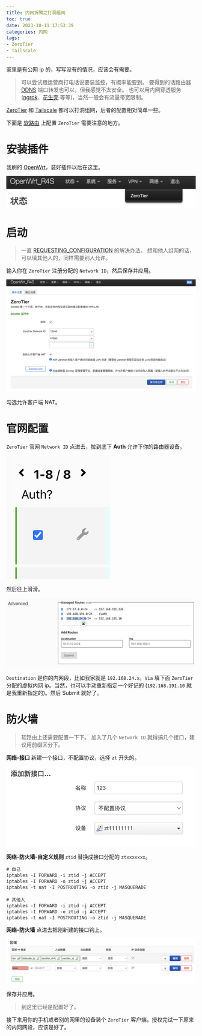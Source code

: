 ```yaml
---
title: 内网折腾之打洞组网
toc: true
date: 2023-10-11 17:53:39
categories: 内网
tags:
- ZeroTier
- Tailscale
---
```

家里是有公网 ip 的，写写没有的情况，应该会有需要。
<!-- more -->

> 可以尝试跟运营商打电话说要装监控，有概率能要到。
> 要得到的话路由器 [DDNS](https://baike.baidu.com/item/ddns/670146) 端口转发也可以，但我感觉不太安全。
> 也可以用内网穿透服务 ([ngrok](https://ngrok.cc)、[花生壳](https://hsk.oray.com) 等等)，当然一般会有流量带宽限制。

[ZeroTier](https://www.zerotier.com) 和 [Tailscale](https://tailscale.com) 都可以打洞组网，后者的配置相对简单一些。

下面是 [软路由](https://cloud.tencent.com/developer/article/1850766) 上配置 `ZeroTier` 需要注意的地方。

# 安装插件

我刷的 [OpenWrt](https://openwrt.org)，装好插件以后在这里。

![截屏2023-10-11_18.12.27.png](/images/截屏2023-10-11_18.12.27.png)

# 启动

> 一直 [REQUESTING_CONFIGURATION](https://blog.csdn.net/hanziyuan08/article/details/120175041) 的解决办法。
> 想和他人组网的话，可以填其他人的，同样需要别人允许。

输入你在 `ZeroTier` 注册分配的 `Network ID`，然后保存并应用。

![截屏2023-10-11_18.13.52.png](/images/截屏2023-10-11_18.13.52.png)

勾选允许客户端 NAT。

# 官网配置

`ZeroTier` 官网 `Network ID` 点进去，拉到底下 **Auth** 允许下你的路由器设备。

![截屏2023-10-11_18.23.27.png](/images/截屏2023-10-11_18.23.27.png)

然后往上滑滑。

![截屏2023-10-11_18.24.34.png](/images/截屏2023-10-11_18.24.34.png)

`Destination` 是你的内网段，比如我家就是 `192.168.24.x`，`Via` 填下面 `ZeroTier` 分配的虚拟内网 ip。当然，也可以手动重新指定一个好记的 (`192.168.191.10` 就是我重新指定的)。然后 Submit 就好了。

# 防火墙

> 软路由上还需要配置一下下。
> 加入了几个 `Network ID` 就得搞几个接口，建议用前缀区分下。

**网络-接口** 新建一个接口，不配置协议，选择 `zt` 开头的。

![截屏2023-10-11_18.32.14.png](/images/截屏2023-10-11_18.32.14.png)

**网络-防火墙-自定义规则** `ztid` 替换成接口分配的 `ztxxxxxxx`。

```
# 自己
iptables -I FORWARD -i ztid -j ACCEPT
iptables -I FORWARD -o ztid -j ACCEPT
iptables -t nat -I POSTROUTING -o ztid -j MASQUERADE

# 其他人
iptables -I FORWARD -i ztid -j ACCEPT
iptables -I FORWARD -o ztid -j ACCEPT
iptables -t nat -I POSTROUTING -o ztid -j MASQUERADE
```

**网络-防火墙** 点进去把刚新建的接口钩上。

![截屏2023-10-11_18.35.40.png](/images/截屏2023-10-11_18.35.40.png)

保存并应用。

> 到这里已经是配置好了。

接下来用你的手机或者别的网里的设备装个 `ZeroTier` 客户端，授权完试一下原来的内网网段，应该是好了。